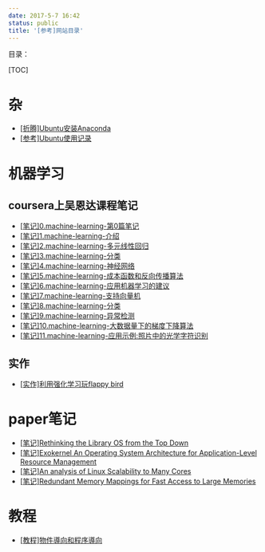 ```yaml
---
date: 2017-5-7 16:42
status: public
title: '[参考]网站目录'
---
```


目录：

[TOC]

# 杂

- [[折腾]Ubuntu安装Anaconda](http://junmo.farbox.com/post/za/-zhe-teng-ubuntuan-zhuang-anaconda)
- [[参考]Ubuntu使用记录](http://junmo.farbox.com/post/za/-can-kao-ubuntushi-yong-ji-lu)

# 机器学习

## coursera上吴恩达课程笔记

- [[笔记]0.machine-learning-第0篇笔记](http://junmo.farbox.com/post/ji-qi-xue-xi/-bi-ji-0.machine-learning-di-0pian-bi-ji)
- [[笔记]1.machine-learning-介绍](http://junmo.farbox.com/post/ji-qi-xue-xi/-bi-ji-1.machine-learning-jie-shao)
- [[笔记]2.machine-learning-多元线性回归](http://junmo.farbox.com/post/ji-qi-xue-xi/-bi-ji-2.machine-learning-duo-yuan-xian-xing-hui-gui)
- [[笔记]3.machine-learning-分类](http://junmo.farbox.com/post/ji-qi-xue-xi/-bi-ji-3.machine-learning-fen-lei)
- [[笔记]4.machine-learning-神经网络](http://junmo.farbox.com/post/ji-qi-xue-xi/-bi-ji-4.machine-learning-shen-jing-wang-luo)
- [[笔记]5.machine-learning-成本函数和反向传播算法](http://junmo.farbox.com/post/ji-qi-xue-xi/-bi-ji-5.machine-learning-cheng-ben-han-shu-he-fan-xiang-chuan-bo-suan-fa)
- [[笔记]6.machine-learning-应用机器学习的建议](http://junmo.farbox.com/post/ji-qi-xue-xi/-bi-ji-6.machine-learning-ying-yong-ji-qi-xue-xi-de-jian-yi)
- [[笔记]7.machine-learning-支持向量机](http://junmo.farbox.com/post/ji-qi-xue-xi/-bi-ji-7.machine-learning-zhi-chi-xiang-liang-ji)
- [[笔记]8.machine-learning-分类](http://junmo.farbox.com/post/ji-qi-xue-xi/-bi-ji-8.machine-learning-fen-lei)
- [[笔记]9.machine-learning-异常检测](http://junmo.farbox.com/post/ji-qi-xue-xi/-bi-ji-9.machine-learning-yi-chang-jian-ce)
- [[笔记]10.machine-learning-大数据量下的梯度下降算法](http://junmo.farbox.com/post/ji-qi-xue-xi/-bi-ji-10.machine-learning-da-shu-ju-liang-xia-de-ti-du-xia-jiang-suan-fa)
- [[笔记]11.machine-learning-应用示例:照片中的光学字符识别](http://junmo.farbox.com/post/ji-qi-xue-xi/-bi-ji-11.machine-learning-ying-yong-shi-li-zhao-pian-zhong-de-guang-xue-zi-fu-shi-bie)

## 实作

- [[实作]利用强化学习玩flappy bird](http://junmo.farbox.com/post/ji-qi-xue-xi/-shi-zuo-li-yong-qiang-hua-xue-xi-wan-flappy-bird)

# paper笔记

- [[笔记]Rethinking the Library OS from the Top Down](http://junmo.farbox.com/post/paper/-bi-ji-rethinking-the-library-os-from-the-top-down)
- [[笔记]Exokernel An Operating System Architecture for Application-Level Resource Management](http://junmo.farbox.com/post/paper/-bi-ji-exokernel-an-operating-system-architecture-for-application-level-resource-management)
- [[笔记]An analysis of Linux Scalability to Many Cores](http://junmo.farbox.com/post/paper/-bi-ji-an-analysis-of-linux-scalability-to-many-cores)
- [[笔记]Redundant Memory Mappings for Fast Access to Large Memories](http://junmo.farbox.com/post/paper/-bi-ji-redundant-memory-mappings-for-fast-access-to-large-memories)

# 教程

- [[教程]物件導向和程序導向](http://junmo.farbox.com/post/ke-pu/-ke-pu-wu-jian-dao-xiang-he-cheng-xu-dao-xiang)